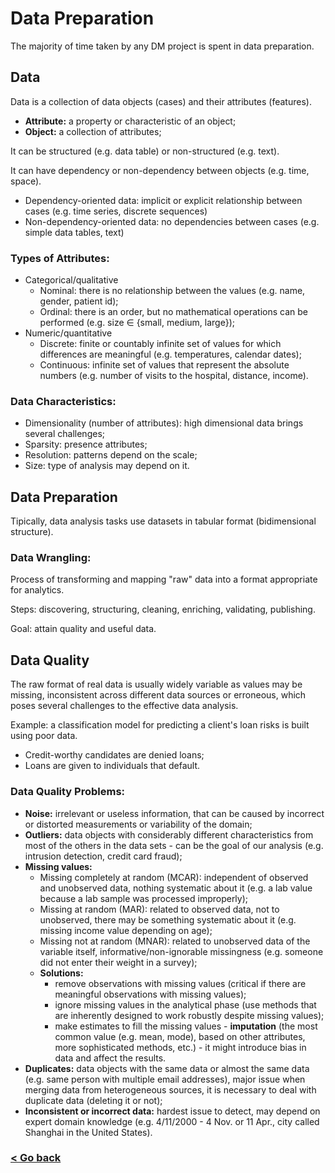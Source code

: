 # Data Preparation
The majority of time taken by any DM project is spent in data preparation.

## Data
Data is a collection of data objects (cases) and their attributes (features).

- **Attribute:** a property or characteristic of an object;
- **Object:** a collection of attributes;

It can be structured (e.g. data table) or non-structured (e.g. text).

It can have dependency or non-dependency between objects (e.g. time, space).
- Dependency-oriented data: implicit or explicit relationship between cases (e.g. time series, discrete sequences)
- Non-dependency-oriented data: no dependencies between cases (e.g. simple data tables, text)

### Types of Attributes:
- Categorical/qualitative
    - Nominal: there is no relationship between the values (e.g. name, gender, patient id);
    - Ordinal: there is an order, but no mathematical operations can be performed (e.g. size $\in$ {small, medium, large});
- Numeric/quantitative
    - Discrete: finite or countably infinite set of values for which differences are meaningful (e.g. temperatures, calendar dates);
    - Continuous: infinite set of values that represent the absolute numbers (e.g. number of visits to the hospital, distance, income).

### Data Characteristics:
- Dimensionality (number of attributes): high dimensional data brings several challenges;
- Sparsity: presence attributes;
- Resolution: patterns depend on the scale;
- Size: type of analysis may depend on it.

## Data Preparation
Tipically, data analysis tasks use datasets in tabular format (bidimensional structure).

### Data Wrangling:
Process of transforming and mapping "raw" data into a format appropriate for analytics.

Steps: discovering, structuring, cleaning, enriching, validating, publishing.

Goal: attain quality and useful data.

## Data Quality
The raw format of real data is usually widely variable as values may be missing, inconsistent across different data sources or erroneous, which poses several challenges to the effective data analysis.

Example: a classification model for predicting a client's loan risks is built using poor data.
- Credit-worthy candidates are denied loans;
- Loans are given to individuals that default.

### Data Quality Problems:
- **Noise:** irrelevant or useless information, that can be caused by incorrect or distorted measurements or variability of the domain;
- **Outliers:** data objects with considerably different characteristics from most of the others in the data sets - can be the goal of our analysis (e.g. intrusion detection, credit card fraud);
- **Missing values:**
    - Missing completely at random (MCAR): independent of observed and unobserved data, nothing systematic about it (e.g. a lab value because a lab sample was processed improperly);
    - Missing at random (MAR): related to observed data, not to unobserved, there may be something systematic about it (e.g. missing income value depending on age);
    - Missing not at random (MNAR): related to unobserved data of the variable itself, informative/non-ignorable missingness (e.g. someone did not enter their weight in a survey);
    - **Solutions:**
        - remove observations with missing values (critical if there are meaningful observations with missing values);
        - ignore missing values in the analytical phase (use methods that are inherently designed to work robustly despite missing values);
        - make estimates to fill the missing values - **imputation** (the most common value (e.g. mean, mode), based on other attributes, more sophisticated methods, etc.) - it might introduce bias in data and affect the results.
- **Duplicates:** data objects with the same data or almost the same data (e.g. same person with multiple email addresses), major issue when merging data from heterogeneous sources, it is necessary to deal with duplicate data (deleting it or not);
- **Inconsistent or incorrect data:** hardest issue to detect, may depend on expert domain knowledge (e.g. 4/11/2000 - 4 Nov. or 11 Apr., city called Shanghai in the United States).

### [< Go back](/)